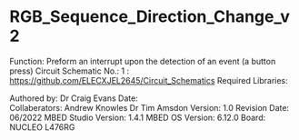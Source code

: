 RGB_Sequence_Direction_Change_v2
===================================

Function:               Preform an interrupt upon the detection of an event (a button press)
Circuit Schematic No.:  1 : https://github.com/ELECXJEL2645/Circuit_Schematics
Required Libraries:     

Authored by:            Dr Craig Evans
Date:                   
Collaberators:          Andrew Knowles
                        Dr Tim Amsdon
Version:                1.0
Revision Date:          06/2022 
MBED Studio Version:    1.4.1
MBED OS Version:        6.12.0
Board:	                NUCLEO L476RG
